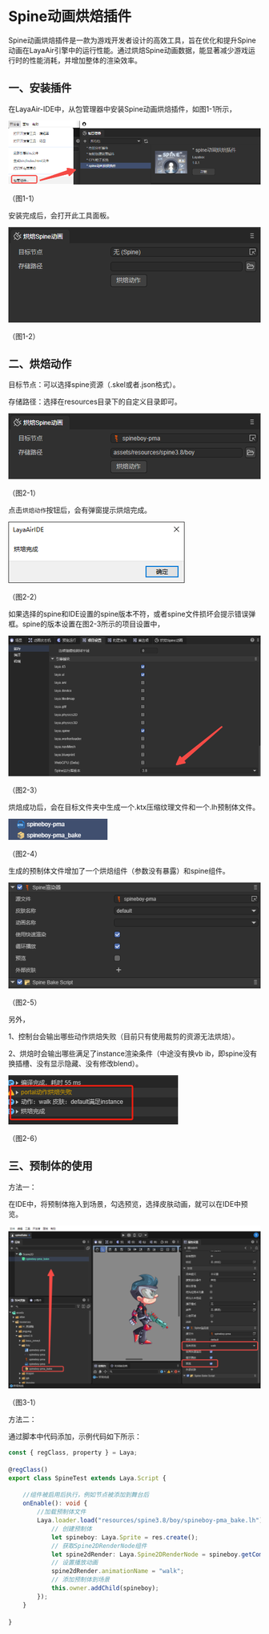 # Spine动画烘焙插件

Spine动画烘焙插件是一款为游戏开发者设计的高效工具，旨在优化和提升Spine动画在LayaAir引擎中的运行性能。通过烘焙Spine动画数据，能显著减少游戏运行时的性能消耗，并增加整体的渲染效率。

## 一、安装插件

在LayaAir-IDE中，从包管理器中安装Spine动画烘焙插件，如图1-1所示，

![1-1](img/1-1.png)

（图1-1）

安装完成后，会打开此工具面板。

![1-2](img/1-2.png)

（图1-2）



## 二、烘焙动作

目标节点：可以选择spine资源（.skel或者.json格式）。

存储路径：选择在resources目录下的自定义目录即可。

![2-1](img/2-1.png)

（图2-1）

点击`烘焙动作`按钮后，会有弹窗提示烘焙完成。

![2-2](img/2-2.png)

（图2-2）

如果选择的spine和IDE设置的spine版本不符，或者spine文件损坏会提示错误弹框。spine的版本设置在图2-3所示的项目设置中，

![2-3](img/2-3.png)

（图2-3）

烘焙成功后，会在目标文件夹中生成一个.ktx压缩纹理文件和一个.lh预制体文件。



![2-4](img/2-4.png)

（图2-4）

生成的预制体文件增加了一个烘焙组件（参数没有暴露）和spine组件。

![2-5](img/2-5.png)

（图2-5）

另外，

1、控制台会输出哪些动作烘焙失败（目前只有使用裁剪的资源无法烘焙）。

2、烘焙时会输出哪些满足了instance渲染条件（中途没有换vb ib，即spine没有换插槽、没有显示隐藏、没有修改blend）。

![2-6](img/2-6.png)

（图2-6）



## 三、预制体的使用

方法一：

在IDE中，将预制体拖入到场景，勾选预览，选择皮肤动画，就可以在IDE中预览。

![3-1](img/3-1.png)

（图3-1）

方法二：

通过脚本中代码添加，示例代码如下所示：

```typescript
const { regClass, property } = Laya;

@regClass()
export class SpineTest extends Laya.Script {

    //组件被启用后执行，例如节点被添加到舞台后
    onEnable(): void {
        //加载预制体文件
        Laya.loader.load("resources/spine3.8/boy/spineboy-pma_bake.lh").then((res) => {
            // 创建预制体
            let spineboy: Laya.Sprite = res.create();
            // 获取Spine2DRenderNode组件 
            let spine2dRender: Laya.Spine2DRenderNode = spineboy.getComponent(Laya.Spine2DRenderNode);
            // 设置播放动画
            spine2dRender.animationName = "walk";
            // 添加预制体到场景
            this.owner.addChild(spineboy);
        });
    }

}
```









